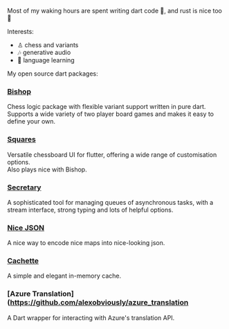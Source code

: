 Most of my waking hours are spent writing dart code :dart:, and rust is nice too 🦀

Interests:
- ♙&#xFE0F; chess and variants
- :notes: generative audio
- :book: language learning

My open source dart packages:

### [Bishop](https://github.com/alexobviously/bishop)
Chess logic package with flexible variant support written in pure dart.  
Supports a wide variety of two player board games and makes it easy to define your own.

### [Squares](https://github.com/alexobviously/squares)
Versatile chessboard UI for flutter, offering a wide range of customisation options.  
Also plays nice with Bishop.

### [Secretary](https://github.com/alexobviously/secretary)
A sophisticated tool for managing queues of asynchronous tasks, with a stream interface, strong typing and lots of helpful options. 

### [Nice JSON](https://github.com/alexobviously/nice_json)
A nice way to encode nice maps into nice-looking json. 

### [Cachette](https://github.com/alexobviously/cachette)
A simple and elegant in-memory cache. 

### [Azure Translation](https://github.com/alexobviously/azure_translation
A Dart wrapper for interacting with Azure's translation API.
